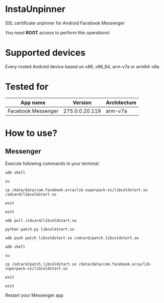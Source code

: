 # InstaUnpinner
SSL certificate unpinner for Android Facebook Messenger

You need **ROOT** access to perform this operations!

# Supported devices
Every rooted Android device based on x86, x86_64, arm-v7a or arm64-v8a

# Tested for
| App name | Version | Architecture |
| - | - | - |
| Facebook Messenger | 275.0.0.20.119 | arm-v7a |

# How to use?

## Messenger
Execute following commands in your terminal:

`adb shell`

`su`

`cp /data/data/com.facebook.orca/lib-superpack-xz/libcoldstart.so /sdcard/libcoldstart.so`

`exit`

`exit`

`adb pull /sdcard/libcoldstart.so`

`python patch.py libcoldstart.so`

`adb push patch_libcoldstart.so /sdcard/patch_libcoldstart.so`

`adb shell`

`su`

`cp /sdcard/patch_libcoldstart.so /data/data/com.facebook.orca/lib-superpack-xz/libcoldstart.so`

`exit`

`exit`

Restart your Messenger app
